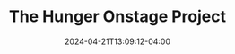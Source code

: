 ---
title: The Hunger Onstage Project
date: 2024-04-21T13:09:12-04:00
active: true
featured_image: 
featured_image_attr: 
featured_image_alt: 
featured_image_caption: 
Founded: 
Address: |
    
Latitude: 
Longitude: 
Socials: 
  Facebook: 
  Twitter: 
  Instagram: hunger.onstage.project
  Threads:
  Website: 
Phone: 	
color: "#1244af"
---